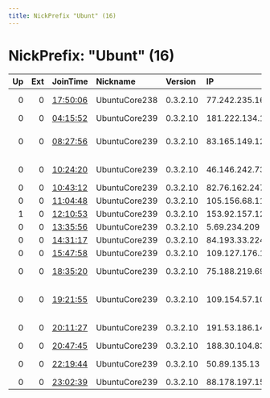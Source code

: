 ```yaml
---
title: NickPrefix "Ubunt" (16)
---
```


# NickPrefix: "Ubunt" (16)

|   Up |   Ext | JoinTime                                                                                            | Nickname      | Version   | IP              | AS                                       | CC   |   ORp |   Dirp | OS    | Contact   |   eFamMembers |
|-----:|------:|:----------------------------------------------------------------------------------------------------|:--------------|:----------|:----------------|:-----------------------------------------|:-----|------:|-------:|:------|:----------|--------------:|
|    0 |     0 | [17:50:06](https://metrics.torproject.org/rs.html#details/80E3CA96E594B05A6424526CF35C67DBF5F26FCD) | UbuntuCore238 | 0.3.2.10  | 77.242.235.160  | Hawe Telekom Sp. z.o.o.                  | pl   | 43320 |      0 | Linux | None      |             1 |
|    0 |     0 | [04:15:52](https://metrics.torproject.org/rs.html#details/DB94CB2A74C6A4D589FDBF48960C7A951A492585) | UbuntuCore239 | 0.3.2.10  | 181.222.134.156 | CLARO S.A.                               | br   | 45759 |      0 | Linux | None      |             1 |
|    0 |     0 | [08:27:56](https://metrics.torproject.org/rs.html#details/EE61A5F9BBF40F6CA379C6A5E16635078A0E57BF) | UbuntuCore239 | 0.3.2.10  | 83.165.149.124  | R Cable y Telecomunicaciones Galicia, S. | es   | 32837 |      0 | Linux | None      |             1 |
|    0 |     0 | [10:24:20](https://metrics.torproject.org/rs.html#details/3CEB327C9A6BFC551C89C460203BC1F8BF5CE48E) | UbuntuCore239 | 0.3.2.10  | 46.146.242.73   | JSC ER-Telecom Holding                   | ru   | 45991 |      0 | Linux | None      |             1 |
|    0 |     0 | [10:43:12](https://metrics.torproject.org/rs.html#details/ECB5904CD2714DDE85D93A08CB7BCF5C63883B5A) | UbuntuCore239 | 0.3.2.10  | 82.76.162.247   | RCS &amp; RDS                            | ro   | 34139 |      0 | Linux | None      |             1 |
|    0 |     0 | [11:04:48](https://metrics.torproject.org/rs.html#details/AEDCAF849AA81FC4E41CBD11C6336569BCF5F9E4) | UbuntuCore239 | 0.3.2.10  | 105.156.68.119  | MT-MPLS                                  | ma   | 34477 |      0 | Linux | None      |             1 |
|    1 |     0 | [12:10:53](https://metrics.torproject.org/rs.html#details/68C62E68F121507A0D8D2E394245089AD08D0C39) | UbuntuCore239 | 0.3.2.10  | 153.92.157.127  | Nova ehf                                 | is   | 36155 |      0 | Linux | None      |             1 |
|    0 |     0 | [13:35:56](https://metrics.torproject.org/rs.html#details/C90E3C103BAE63C1EE3C3311DB52552F4370C77B) | UbuntuCore239 | 0.3.2.10  | 5.69.234.209    | Sky UK Limited                           | gb   | 37919 |      0 | Linux | None      |             1 |
|    0 |     0 | [14:31:17](https://metrics.torproject.org/rs.html#details/0D74371F079921198845FC9F9EDF5A2632A4D018) | UbuntuCore239 | 0.3.2.10  | 84.193.33.224   | Telenet BVBA                             | be   | 35821 |      0 | Linux | None      |             1 |
|    0 |     0 | [15:47:58](https://metrics.torproject.org/rs.html#details/3FB808B8E52C23809492469BB1B7D13D04662A89) | UbuntuCore239 | 0.3.2.10  | 109.127.176.189 | Rostelecom                               | ru   | 43639 |      0 | Linux | None      |             1 |
|    0 |     0 | [18:35:20](https://metrics.torproject.org/rs.html#details/ED1EF64D9B387744C2D7275BAA30857FBDD9A0FA) | UbuntuCore239 | 0.3.2.10  | 75.188.219.69   | Time Warner Cable Internet LLC           | us   | 40645 |      0 | Linux | None      |             1 |
|    0 |     0 | [19:21:55](https://metrics.torproject.org/rs.html#details/0D9A447295931EE1405A9CADDFC94DF20AC3A02C) | UbuntuCore239 | 0.3.2.10  | 109.154.57.109  | British Telecommunications PLC           | gb   | 42105 |      0 | Linux | None      |             1 |
|    0 |     0 | [20:11:27](https://metrics.torproject.org/rs.html#details/8213BA3DAD1B7B1FC1C188EF76D7A7D90C7762A9) | UbuntuCore239 | 0.3.2.10  | 191.53.186.14   | Rede Brasileira de Comunicacao Ltda      | br   | 41487 |      0 | Linux | None      |             1 |
|    0 |     0 | [20:47:45](https://metrics.torproject.org/rs.html#details/142E62CEC8FE5110B456184DE0F595AB104C2E46) | UbuntuCore239 | 0.3.2.10  | 188.30.104.83   | Three                                    | gb   | 33049 |      0 | Linux | None      |             1 |
|    0 |     0 | [22:19:44](https://metrics.torproject.org/rs.html#details/AD3E8017C57E51A75340ED26CD435BB7924F899C) | UbuntuCore239 | 0.3.2.10  | 50.89.135.13    | BRIGHT HOUSE NETWORKS, LLC               | us   | 36223 |      0 | Linux | None      |             1 |
|    0 |     0 | [23:02:39](https://metrics.torproject.org/rs.html#details/0C8AB8F3EB3D5C97FC3F7A6EE37A3343B8FDEA8E) | UbuntuCore239 | 0.3.2.10  | 88.178.197.155  | Free SAS                                 | fr   | 37711 |      0 | Linux | None      |             1 |
